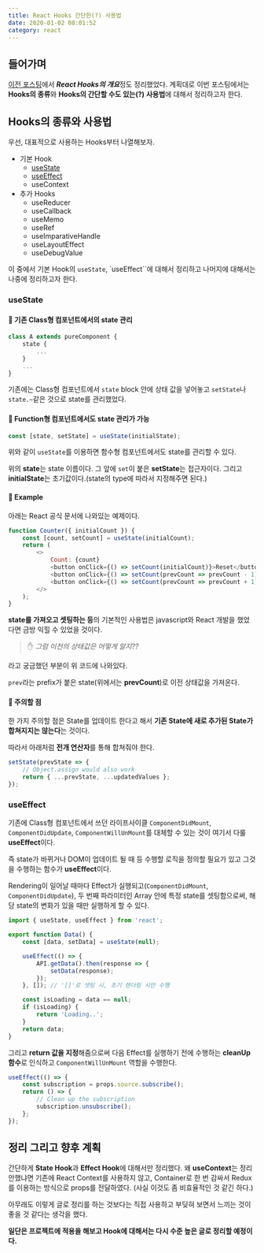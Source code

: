 ```yaml
---
title: React Hooks 간단한(?) 사용법
date: 2020-01-02 08:01:52
category: react
---
```


## 들어가며

[이전 포스팅](https://changrea.io/react/react-hooks-overview/)에서 <i>**React Hooks의 개요**</i>정도 정리했었다. 계획대로 이번 포스팅에서는 **Hooks의 종류**와 **Hooks의 간단할 수도 있는(?) 사용법**에 대해서 정리하고자 한다.

## Hooks의 종류와 사용법

우선, 대표적으로 사용하는 Hooks부터 나열해보자.

- 기본 Hook
  - [useState](./#usestate)
  - [useEffect](./#useeffect)
  - useContext
- 추가 Hooks
  - useReducer
  - useCallback
  - useMemo
  - useRef
  - useImparativeHandle
  - useLayoutEffect
  - useDebugValue

이 중에서 기본 Hook의 `useState`, `useEffect``에 대해서 정리하고 나머지에 대해서는 나중에 정리하고자 한다.

### useState

#### :banana: 기존 Class형 컴포넌트에서의 state 관리

```javascript
class A extends pureComponent {
    state {
        ...
    }
    ...
}
```

기존에는 Class형 컴포넌트에서 `state` block 안에 상태 값을 넣어놓고 `setState`나 `state.~`같은 것으로 state를 관리했었다.

#### :banana: Function형 컴포넌트에서도 state 관리가 가능

```javascript
const [state, setState] = useState(initialState);
```

위와 같이 `useState`를 이용하면 함수형 컴포넌트에서도 state를 관리할 수 있다.

위의 **state**는 state 이름이다. 그 앞에 `set`이 붙은 **setState**는 접근자이다. 그리고 **initialState**는 초기값이다.(state의 type에 따라서 지정해주면 된다.)

#### :banana: Example

아래는 React 공식 문서에 나와있는 예제이다.

```javascript
function Counter({ initialCount }) {
	const [count, setCount] = useState(initialCount);
	return (
		<>
			Count: {count}
			<button onClick={() => setCount(initialCount)}>Reset</button>
			<button onClick={() => setCount(prevCount => prevCount - 1)}>-</button>
			<button onClick={() => setCount(prevCount => prevCount + 1)}>+</button>
		</>
	);
}
```

**state를 가져오고 셋팅하는 등**의 기본적인 사용법은 javascript와 React 개발을 했었다면 금방 익힐 수 있었을 것이다.

> :raised_hand: <i>그럼 이전의 상태값은 어떻게 알지??</i>

라고 궁금했던 부분이 위 코드에 나와있다.

`prev`라는 prefix가 붙은 state(위에서는 **prevCount**)로 이전 상태값을 가져온다.

#### :banana: 주의할 점

한 가지 주의할 점은 State를 업데이트 한다고 해서 **기존 State에 새로 추가된 State가 합쳐지지는 않는다**는 것이다.

따라서 아래처럼 **전개 연산자**를 통해 합쳐줘야 한다.

```javascript
setState(prevState => {
	// Object.assign would also work
	return { ...prevState, ...updatedValues };
});
```

### useEffect

기존에 Class형 컴포넌트에서 쓰던 라이프사이클 `ComponentDidMount`, `ComponentDidUpdate`, `ComponentWillUnMount`를 대체할 수 있는 것이 여기서 다룰 **useEffect**이다.

즉 state가 바뀌거나 DOM이 업데이트 될 때 등 수행할 로직을 정의할 필요가 있고 그것을 수행하는 함수가 **useEffect**이다.

Rendering이 일어날 때마다 Effect가 실행되고(`ComponentDidMount`, `ComponentDidUpdate`), 두 번째 파라미터인 Array 안에 특정 state를 셋팅함으로써, 해당 state의 변화가 있을 때만 실행하게 할 수 있다.

```javascript
import { useState, useEffect } from 'react';

export function Data() {
	const [data, setData] = useState(null);

	useEffect(() => {
		API.getData().then(response => {
			setData(response);
		});
	}, []); // '[]'로 셋팅 시, 초기 렌더링 시만 수행

	const isLoading = data == null;
	if (isLoading) {
		return 'Loading..';
	}
	return data;
}
```

그리고 **return 값을 지정**해줌으로써 다음 Effect를 실행하기 전에 수행하는 **cleanUp 함수**로 인식하고 `ComponentWillUnMount` 역할을 수행한다.

```javascript
useEffect(() => {
	const subscription = props.source.subscribe();
	return () => {
		// Clean up the subscription
		subscription.unsubscribe();
	};
});
```

## 정리 그리고 향후 계획

간단하게 **State Hook**과 **Effect Hook**에 대해서만 정리했다. 왜 **useContext**는 정리 안했냐면 기존에 React Context를 사용하지 않고, Container로 한 번 감싸서 Redux를 이용하는 방식으로 props를 전달하였다. (사실 이것도 좀 비효율적인 것 같긴 하다.)

아무래도 이렇게 글로 정리를 하는 것보다는 직접 사용하고 부딪혀 보면서 느끼는 것이 좋을 것 같다는 생각을 했다.

**일단은 프로젝트에 적용을 해보고 Hook에 대해서는 다시 수준 높은 글로 정리할 예정이다.**
